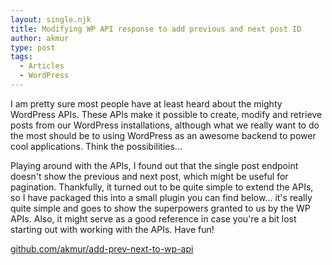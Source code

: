 ```yaml
---
layout: single.njk
title: Modifying WP API response to add previous and next post ID
author: akmur
type: post
tags:
  - Articles
  - WordPress
---
```


I am pretty sure most people have at least heard about the mighty WordPress APIs. These APIs make it possible to create, modify and retrieve posts from our WordPress installations, although what we really want to do the most should be to using WordPress as an awesome backend to power cool applications. Think the possibilities...

Playing around with the APIs, I found out that the single post endpoint doesn't show the previous and next post, which might be useful for pagination. Thankfully, it turned out to be quite simple to extend the APIs, so I have packaged this into a small plugin you can find below... it's really quite simple and goes to show the superpowers granted to us by the WP APIs. Also, it might serve as a good reference in case you're a bit lost starting out with working with the APIs. Have fun!

[github.com/akmur/add-prev-next-to-wp-api][1]

[1]: https://github.com/akmur/add-prev-next-to-wp-api
